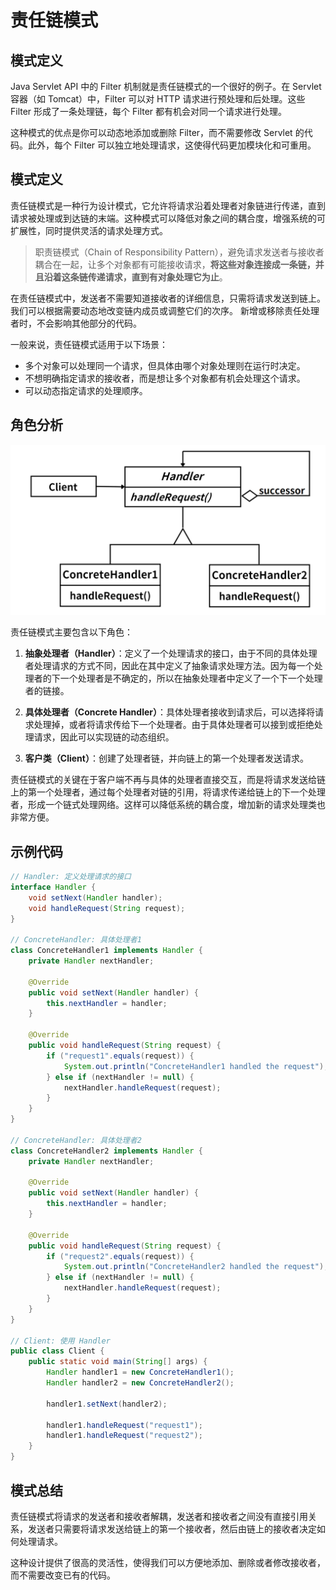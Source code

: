 # 责任链模式

## 模式定义

Java Servlet API 中的 Filter 机制就是责任链模式的一个很好的例子。在 Servlet 容器（如 Tomcat）中，Filter 可以对 HTTP 请求进行预处理和后处理。这些 Filter 形成了一条处理链，每个 Filter 都有机会对同一个请求进行处理。

这种模式的优点是你可以动态地添加或删除 Filter，而不需要修改 Servlet 的代码。此外，每个 Filter 可以独立地处理请求，这使得代码更加模块化和可重用。

## 模式定义

责任链模式是一种行为设计模式，它允许将请求沿着处理者对象链进行传递，直到请求被处理或到达链的末端。这种模式可以降低对象之间的耦合度，增强系统的可扩展性，同时提供灵活的请求处理方式。

> 职责链模式（Chain of Responsibility  Pattern），避免请求发送者与接收者耦合在一起，让多个对象都有可能接收请求，**将这些对象连接成一条链，并且沿着这条链传递请求，直到有对象处理它为止**。

在责任链模式中，发送者不需要知道接收者的详细信息，只需将请求发送到链上。我们可以根据需要动态地改变链内成员或调整它们的次序。 新增或移除责任处理者时，不会影响其他部分的代码。

一般来说，责任链模式适用于以下场景：

- 多个对象可以处理同一个请求，但具体由哪个对象处理则在运行时决定。
- 不想明确指定请求的接收者，而是想让多个对象都有机会处理这个请求。
- 可以动态指定请求的处理顺序。

## 角色分析

![img](images/09_责任链模式/85b7f1888bb77a1ca09850a6b0c67341.png)

责任链模式主要包含以下角色：

1. **抽象处理者（Handler）**：定义了一个处理请求的接口，由于不同的具体处理者处理请求的方式不同，因此在其中定义了抽象请求处理方法。因为每一个处理者的下一个处理者是不确定的，所以在抽象处理者中定义了一个下一个处理者的链接。

2. **具体处理者（Concrete Handler）**：具体处理者接收到请求后，可以选择将请求处理掉，或者将请求传给下一个处理者。由于具体处理者可以接到或拒绝处理请求，因此可以实现链的动态组织。

3. **客户类（Client）**：创建了处理者链，并向链上的第一个处理者发送请求。

责任链模式的关键在于客户端不再与具体的处理者直接交互，而是将请求发送给链上的第一个处理者，通过每个处理者对链的引用，将请求传递给链上的下一个处理者，形成一个链式处理网络。这样可以降低系统的耦合度，增加新的请求处理类也非常方便。

## 示例代码

```java
// Handler: 定义处理请求的接口
interface Handler {
    void setNext(Handler handler);
    void handleRequest(String request);
}

// ConcreteHandler: 具体处理者1
class ConcreteHandler1 implements Handler {
    private Handler nextHandler;

    @Override
    public void setNext(Handler handler) {
        this.nextHandler = handler;
    }

    @Override
    public void handleRequest(String request) {
        if ("request1".equals(request)) {
            System.out.println("ConcreteHandler1 handled the request");
        } else if (nextHandler != null) {
            nextHandler.handleRequest(request);
        }
    }
}

// ConcreteHandler: 具体处理者2
class ConcreteHandler2 implements Handler {
    private Handler nextHandler;

    @Override
    public void setNext(Handler handler) {
        this.nextHandler = handler;
    }

    @Override
    public void handleRequest(String request) {
        if ("request2".equals(request)) {
            System.out.println("ConcreteHandler2 handled the request");
        } else if (nextHandler != null) {
            nextHandler.handleRequest(request);
        }
    }
}

// Client: 使用 Handler
public class Client {
    public static void main(String[] args) {
        Handler handler1 = new ConcreteHandler1();
        Handler handler2 = new ConcreteHandler2();

        handler1.setNext(handler2);

        handler1.handleRequest("request1");
        handler1.handleRequest("request2");
    }
}
```

## 模式总结

责任链模式将请求的发送者和接收者解耦，发送者和接收者之间没有直接引用关系，发送者只需要将请求发送给链上的第一个接收者，然后由链上的接收者决定如何处理请求。

这种设计提供了很高的灵活性，使得我们可以方便地添加、删除或者修改接收者，而不需要改变已有的代码。
